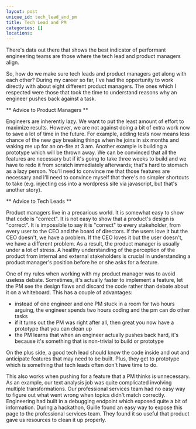 ```yaml
---
layout: post
unique_id: tech_lead_and_pm
title: Tech Lead and PM
categories: []
locations: 
---
```


There's data out there that shows the best indicator of performant engineering teams are those where the tech lead and product managers align.

So, how do we make sure tech leads and product managers get along with each other?  During my career so far, I've had the opportunity to work directly with about eight different product managers.  The ones which I respected were those that took the time to understand reasons why an engineer pushes back against a task.

** Advice to Product Managers **

Engineers are inherently lazy.  We want to put the least amount of effort to maximize results.  However, we are not against doing a bit of extra work now to save a lot of time in the future.  For example, adding tests now means less chance of the new guy breaking things when he joins in six months and waking me up for an on-fire at 3 am.  Another example is building a prototype which will be thrown away.  We can be convinced that all the features are necessary but if it's going to take three weeks to build and we have to redo it from scratch immediately afterwards; that's hard to stomach as a lazy person.  You'll need to convince me that those features are necessary and I'll need to convince myself that there's no simpler shortcuts to take (e.g. injecting css into a wordpress site via javascript, but that's another story).

** Advice to Tech Leads **

Product managers live in a precarious world.  It is somewhat easy to show that code is "correct".  It is not easy to show that a product's design is "correct".  It is impossible to say it is "correct" to every stakeholder, from every user to the CEO and the board of directors.  If the users love it but the CEO doesn't, we have a problem.  If the CEO loves it but the user doesn't, we have a different problem.  As a result, the product manager is usually under a lot of stress.  A healthy understanding of the perception of the product from internal and external stakeholders is crucial in understanding a product manager's position before he or she asks for a feature.

One of my rules when working with my product manager was to avoid useless debate.  Sometimes, it's actually faster to implement a feature, let the PM see the design flaws and discard the code rather than debate about it on a whiteboard.  This has a couple of advantages:
* instead of one engineer and one PM stuck in a room for two hours arguing, the engineer spends two hours coding and the pm can do other tasks
* if it turns out the PM was right after all, then great you now have a prototype that you can clean up
* the PM learns that when an engineer actually pushes back hard, it's because it's something that is non-trivial to build or prototype

On the plus side, a good tech lead should know the code inside and out and anticipate features that may need to be built.  Plus, they get to prototype which is something that tech leads often don't have time to do.

This also works when pushing for a feature that a PM thinks is unnecessary.  As an example, our text analysis job was quite complicated involving multiple transformations.  Our professional services team had no easy way to figure out what went wrong when topics didn't match correctly.  Engineering had built in a debugging endpoint which exposed quite a bit of information.  During a hackathon, Guille found an easy way to expose this page to the professional services team.  They found it so useful that product gave us resources to clean it up properly.
